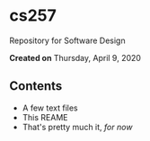 # cs257
Repository for Software Design

**Created on** Thursday, April 9, 2020

## Contents
- A few text files
- This REAME
- That's pretty much it, _for now_
